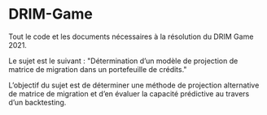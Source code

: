 # DRIM-Game
Tout le code et les documents nécessaires à la résolution du DRIM Game 2021.
 
Le sujet est le suivant : "Détermination d’un modèle de projection de matrice de migration dans un portefeuille de crédits."

L’objectif du sujet est de déterminer une méthode de projection alternative de matrice de migration et d’en évaluer la capacité prédictive au travers d’un backtesting.

